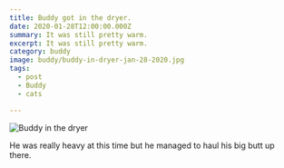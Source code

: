 ```yaml
---
title: Buddy got in the dryer.
date: 2020-01-28T12:00:00.000Z
summary: It was still pretty warm.
excerpt: It was still pretty warm.
category: buddy
image: buddy/buddy-in-dryer-jan-28-2020.jpg 
tags:
  - post
  - Buddy
  - cats

---
```


![Buddy in the dryer](/static/img/buddy/buddy-in-dryer-jan-28-2020.jpg "buddy in the dryer")

He was really heavy at this time but he managed to haul his big butt up there.
